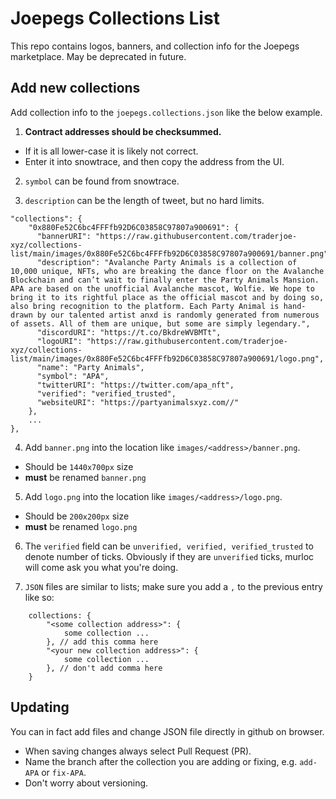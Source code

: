 # Joepegs Collections List

This repo contains logos, banners, and collection info for the Joepegs marketplace. May be deprecated in future.

## Add new collections

Add collection info to the `joepegs.collections.json` like the below example.

1. **Contract addresses should be checksummed.**

- If it is all lower-case it is likely not correct.
- Enter it into snowtrace, and then copy the address from the UI.

2. `symbol` can be found from snowtrace.

3. `description` can be the length of tweet, but no hard limits.

```
"collections": {
    "0x880Fe52C6bc4FFFfb92D6C03858C97807a900691": {
      "bannerURI": "https://raw.githubusercontent.com/traderjoe-xyz/collections-list/main/images/0x880Fe52C6bc4FFFfb92D6C03858C97807a900691/banner.png",
      "description": "Avalanche Party Animals is a collection of 10,000 unique, NFTs, who are breaking the dance floor on the Avalanche Blockchain and can’t wait to finally enter the Party Animals Mansion. APA are based on the unofficial Avalanche mascot, Wolfie. We hope to bring it to its rightful place as the official mascot and by doing so, also bring recognition to the platform. Each Party Animal is hand-drawn by our talented artist anxd is randomly generated from numerous of assets. All of them are unique, but some are simply legendary.",
      "discordURI": "https://t.co/BkdreWVBMTt",
      "logoURI": "https://raw.githubusercontent.com/traderjoe-xyz/collections-list/main/images/0x880Fe52C6bc4FFFfb92D6C03858C97807a900691/logo.png",
      "name": "Party Animals",
      "symbol": "APA",
      "twitterURI": "https://twitter.com/apa_nft",
      "verified": "verified_trusted",
      "websiteURI": "https://partyanimalsxyz.com//"
    },
    ...
},
```

4. Add `banner.png` into the location like `images/<address>/banner.png`.

- Should be `1440x700px` size
- **must** be renamed `banner.png`

5. Add `logo.png` into the location like `images/<address>/logo.png`.

- Should be `200x200px` size
- **must** be renamed `logo.png`

6. The `verified` field can be `unverified, verified, verified_trusted` to denote number of ticks. Obviously if they are `unverified` ticks, murloc will come ask you what you're doing.

7. `JSON` files are similar to lists; make sure you add a `,` to the previous entry like so:

```
    collections: {
        "<some collection address>": {
            some collection ...
        }, // add this comma here
        "<your new collection address>": {
            some collection ...
        }, // don't add comma here
    }
```

## Updating

You can in fact add files and change JSON file directly in github on browser.

- When saving changes always select Pull Request (PR).
- Name the branch after the collection you are adding or fixing, e.g. `add-APA` or `fix-APA`.
- Don't worry about versioning.
